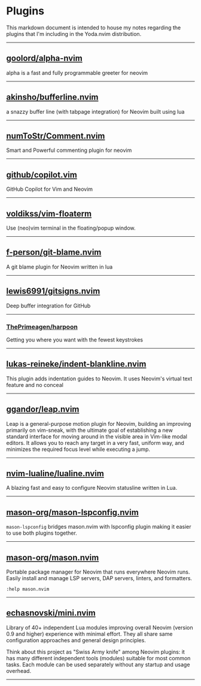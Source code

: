 # Plugins

This markdown document is intended to house my notes regarding the plugins that I'm including in the Yoda.nvim distribution.

---

## [goolord/alpha-nvim](https://github.com/goolord/alpha-nvim)

alpha is a fast and fully programmable greeter for neovim

---

## [akinsho/bufferline.nvim](https://github.com/akinsho/bufferline.nvim)

a snazzy buffer line (with tabpage integration) for Neovim built using lua

---

## [numToStr/Comment.nvim](https://github.com/numToStr/Comment.nvim)

Smart and Powerful commenting plugin for neovim

---

## [github/copilot.vim](https://github.com/github/copilot.vim)

GitHub Copilot for Vim and Neovim

---

## [voldikss/vim-floaterm](https://github.com/voldikss/vim-floaterm)

Use (neo)vim terminal in the floating/popup window.

---

## [f-person/git-blame.nvim](https://github.com/f-person/git-blame.nvim)

A git blame plugin for Neovim written in lua

---

## [lewis6991/gitsigns.nvim](https://github.com/lewis6991/gitsigns.nvim)

Deep buffer integration for GitHub

---

### [ThePrimeagen/harpoon](https://github.com/ThePrimeagen/harpoon)

Getting you where you want with the fewest keystrokes

---

## [lukas-reineke/indent-blankline.nvim](https://github.com/lukas-reineke/indent-blankline.nvim)

This plugin adds indentation guides to Neovim. It uses Neovim's virtual text feature and no conceal

---

## [ggandor/leap.nvim](https://github.com/ggandor/leap.nvim)

Leap is a general-purpose motion plugin for Neovim, building an improving primarily on vim-sneak, with the ultimate goal of establishing a new standard interface for moving around in the visible area in Vim-like modal editors.  It allows you to reach any target in a very fast, uniform way, and minimizes the required focus level while executing a jump.

---

## [nvim-lualine/lualine.nvim](https://github.com/nvim-lualine/lualine.nvim)

A blazing fast and easy to configure Neovim statusline written in Lua.

---

## [mason-org/mason-lspconfig.nvim](https://github.com/mason-org/mason-lspconfig.nvim)

`mason-lspconfig` bridges mason.nvim with lspconfig plugin making it easier to use both plugins together.

---

## [mason-org/mason.nvim](https://github.com/mason-org/mason.nvim)

Portable package manager for Neovim that runs everywhere Neovim runs.  Easily install and manage LSP servers, DAP servers, linters, and formatters.

`:help mason.nvim`

---


## [echasnovski/mini.nvim](https://github.com/echasnovski/mini.nvim)

Library of 40+ independent Lua modules improving overall Neovim (version 0.9 and higher) experience with minimal effort. They all share same configuration approaches and general design principles.

Think about this project as "Swiss Army knife" among Neovim plugins: it has many different independent tools (modules) suitable for most common tasks. Each module can be used separately without any startup and usage overhead.

---


